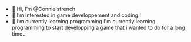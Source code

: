 - 👋 Hi, I’m @Connieisfrench
- 👀 I’m interested in game developpement and coding !
- 🌱 I’m currently learning programming
I'm currently learning programming to start developping a game that i wanted to do for a long time...
